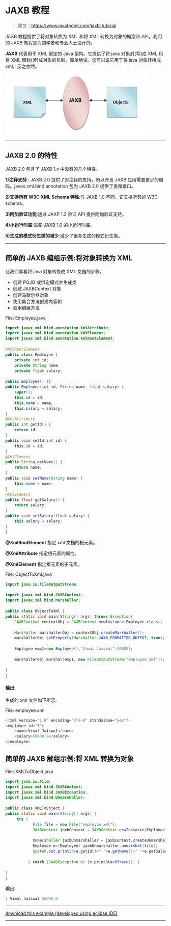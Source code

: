 # JAXB 教程

> 原文：<https://www.javatpoint.com/jaxb-tutorial>

JAXB 教程提供了将对象转换为 XML 和将 XML 转换为对象的概念和 API。我们的 JAXB 教程是为初学者和专业人士设计的。

**JAXB** 代表用于 XML 绑定的 Java 架构。它提供了将 java 对象封(写)成 XML 和将 XML 解封(读)成对象的机制。简单地说，您可以说它用于将 java 对象转换成 xml，反之亦然。

![JAXB 2 Tutorial](img/9b3555b67d80c8662359907211103f0f.png)

* * *

## JAXB 2.0 的特性

JAXB 2.0 包含了 JAXB 1.x 中没有的几个特性。

**1)注释支持** : JAXB 2.0 提供了对注释的支持，所以开发 JAXB 应用需要更少的编码。javax.xml.bind.annotation 包为 JAXB 2.0 提供了类和接口。

**2)支持所有 W3C XML Schema 特性**:与 JAXB 1.0 不同，它支持所有的 W3C schema。

**3)附加验证功能**:通过 JAXP 1.3 验证 API 提供附加验证支持。

**4)小运行时库**:需要 JAXB 1.0 的小运行时库。

**5)生成的模式衍生类的减少**:减少了很多生成的模式衍生类。

* * *

## 简单的 JAXB 编组示例:将对象转换为 XML

让我们看看将 java 对象转换成 XML 文档的步骤。

*   创建 POJO 或绑定模式并生成类
*   创建 JAXBContext 对象
*   创建马歇尔器对象
*   使用集合方法创建内容树
*   调用编组方法

File: Employee.java

```java
import javax.xml.bind.annotation.XmlAttribute;
import javax.xml.bind.annotation.XmlElement;
import javax.xml.bind.annotation.XmlRootElement;

@XmlRootElement
public class Employee {
	private int id;
	private String name;
	private float salary;

public Employee() {}
public Employee(int id, String name, float salary) {
	super();
	this.id = id;
	this.name = name;
	this.salary = salary;
}
@XmlAttribute
public int getId() {
	return id;
}
public void setId(int id) {
	this.id = id;
}
@XmlElement
public String getName() {
	return name;
}
public void setName(String name) {
	this.name = name;
}
@XmlElement
public float getSalary() {
	return salary;
}
public void setSalary(float salary) {
	this.salary = salary;
}
}

```

**@XmlRootElement** 指定 xml 文档的根元素。

**@XmlAttribute** 指定根元素的属性。

**@XmlElement** 指定根元素的子元素。

File: ObjectToXml.java

```java
import java.io.FileOutputStream;

import javax.xml.bind.JAXBContext;
import javax.xml.bind.Marshaller;

public class ObjectToXml {
public static void main(String[] args) throws Exception{
	JAXBContext contextObj = JAXBContext.newInstance(Employee.class);

    Marshaller marshallerObj = contextObj.createMarshaller();
    marshallerObj.setProperty(Marshaller.JAXB_FORMATTED_OUTPUT, true);

    Employee emp1=new Employee(1,"Vimal Jaiswal",50000);

    marshallerObj.marshal(emp1, new FileOutputStream("employee.xml"));

}
}

```

#### 输出:

生成的 xml 文件如下所示:

File: employee.xml

```java
<?xml version="1.0" encoding="UTF-8" standalone="yes"?>
<employee id="1">
    <name>Vimal Jaiswal</name>
    <salary>50000.0</salary>
</employee>

```

## 简单的 JAXB 解组示例:将 XML 转换为对象

File: XMLToObject.java

```java
import java.io.File;
import javax.xml.bind.JAXBContext;
import javax.xml.bind.JAXBException;
import javax.xml.bind.Unmarshaller;

public class XMLToObject {
public static void main(String[] args) {
	 try {  
	        File file = new File("employee.xml");  
	        JAXBContext jaxbContext = JAXBContext.newInstance(Employee.class);  

	        Unmarshaller jaxbUnmarshaller = jaxbContext.createUnmarshaller();  
	        Employee e=(Employee) jaxbUnmarshaller.unmarshal(file);  
	        System.out.println(e.getId()+" "+e.getName()+" "+e.getSalary());

	      } catch (JAXBException e) {e.printStackTrace(); }  

}
}

```

输出:

```java
1 Vimal Jaiswal 50000.0

```

* * *

[download this example (developed using eclipse IDE)](src/jaxb/jaxbmarshal1.zip)

* * *
